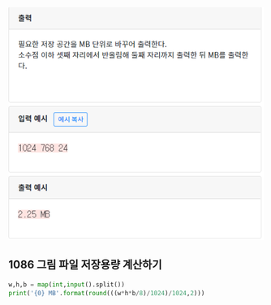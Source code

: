 ![](./img/image-20200426173328833.png)

## 1086  그림 파일 저장용량 계산하기

```python
w,h,b = map(int,input().split())
print('{0} MB'.format(round(((w*h*b/8)/1024)/1024,2)))
```

